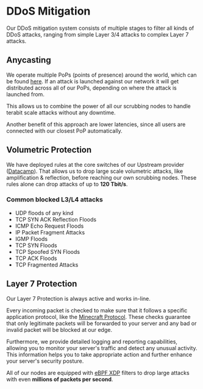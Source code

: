 # DDoS Mitigation

Our DDoS mitigation system consists of multiple stages to filter all kinds of DDoS attacks,
ranging from simple Layer 3/4 attacks to complex Layer 7 attacks.

## Anycasting

We operate multiple PoPs (points of presence) around the world, which can be found
[here](../locations.md).
If an attack is launched against our network it will get distributed across all of our PoPs,
depending on where the attack is launched from.

This allows us to combine the power of all our scrubbing nodes to handle terabit scale attacks
without any downtime.

Another benefit of this approach are lower latencies, since all users are connected with our
closest PoP automatically.

## Volumetric Protection

We have deployed rules at the core switches of our Upstream provider ([Datacamp](https://www.datacamp.co.uk)).
That allows us to drop large scale volumetric attacks, like amplification & reflection, before reaching our
own scrubbing nodes. These rules alone can drop attacks of up to **120 Tbit/s**.

### Common blocked L3/L4 attacks
- UDP floods of any kind
- TCP SYN ACK Reflection Floods
- ICMP Echo Request Floods
- IP Packet Fragment Attacks
- IGMP Floods
- TCP SYN Floods
- TCP Spoofed SYN Floods
- TCP ACK Floods
- TCP Fragmented Attacks

## Layer 7 Protection

Our Layer 7 Protection is always active and works in-line.

Every incoming packet is checked to make sure that it follows a specific application protocol,
like the [Minecraft Protocol](https://wiki.vg/Protocol).
These checks guarantee that only legitimate packets will be forwarded to your server
and any bad or invalid packet will be blocked at our edge.

Furthermore, we provide detailed logging and reporting capabilities,
allowing you to monitor your server's traffic and detect any unusual activity.
This information helps you to take appropriate action and further enhance your server's security posture.

All of our nodes are equipped with [eBPF XDP](https://en.wikipedia.org/wiki/Express_Data_Path) filters
to drop large attacks with even **millions of packets per second**.